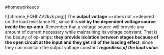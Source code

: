 #homeworkeecs

![[chrome_FQHhZV2kvk.png]]
The **output voltage** ==does not ==depend on the load resistance RL, since it is **set by the dependent voltage source inside the op-amp**. Remember that a voltage source will provide any amount of current necessary while maintaining its voltage constant. That is the beauty of op-amps: **they provide isolation between stages because of the open circuit at the input and they get rid of the loading effect**, since they can maintain the output voltage constant ***regardless of the load value***.


